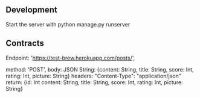 ## Development 

Start the server with python manage.py runserver

## Contracts 
Endpoint: 'https://test-brew.herokuapp.com/posts/',  

method: 'POST', 
  body: JSON String: {content: String, title: String, score: Int, rating: Int, picture: String} 
  headers: "Content-Type": "application/json"
  return: {id: Int content: String, title: String, score: Int, rating: Int, picture: String}
